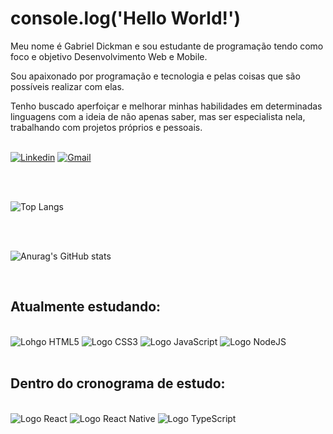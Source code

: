 # console.log('Hello World!')

Meu nome é Gabriel Dickman e sou estudante de programação tendo como foco e objetivo Desenvolvimento Web e Mobile.
<br>

Sou apaixonado por programação e tecnologia e pelas coisas que são possíveis realizar com elas.

Tenho buscado aperfoiçar e melhorar minhas habilidades em determinadas linguagens com a ideia de não apenas saber, mas ser especialista nela, trabalhando com projetos próprios e pessoais.
<br>
<br>

[![Linkedin](https://img.shields.io/badge/LinkedIn-0077B5?style=for-the-badge&logo=linkedin&logoColor=white
)](https://www.linkedin.com/in/gabriel-dickman-04b6a424b/)
[![Gmail](https://img.shields.io/badge/Gmail-D14836?style=for-the-badge&logo=gmail&logoColor=white)](mailto:gabrieldickman33@gmail.com)

<br>
<br>

![Top Langs](https://github-readme-stats.vercel.app/api/top-langs/?username=gabrieldickman&layout=compact)

<br>
<br>

![Anurag's GitHub stats](https://github-readme-stats.vercel.app/api?username=gabrieldickman&count_private=true&show_icons=true&theme=dark)

<br>


## Atualmente estudando:
<br>

<div>
<img alt="Lohgo HTML5"src="https://img.shields.io/badge/HTML5-E34F26?style=for-the-badge&logo=html5&logoColor=white">
<img alt="Logo CSS3"src=https://img.shields.io/badge/CSS3-1572B6?style=for-the-badge&logo=css3&logoColor=white>
<img alt="Logo JavaScript"src=https://img.shields.io/badge/JavaScript-F7DF1E?style=for-the-badge&logo=javascript&logoColor=black>
<img alt="Logo NodeJS" src="https://img.shields.io/badge/Node.js-43853D?style=for-the-badge&logo=node.js&logoColor=white">
<br>
<br>

## Dentro do cronograma de estudo: 
<br>

<div>
<img alt="Logo React" src="https://img.shields.io/badge/React-20232A?style=for-the-badge&logo=react&logoColor=61DAFB">
<img alt="Logo React Native" src="https://img.shields.io/badge/React_Native-20232A?style=for-the-badge&logo=react&logoColor=61DAFB">
<img alt="Logo TypeScript" src="https://img.shields.io/badge/TypeScript-007ACC?style=for-the-badge&logo=typescript&logoColor=white">


</div>

<br>
